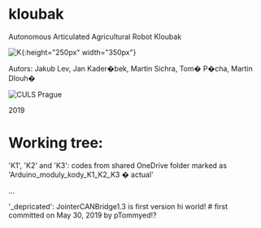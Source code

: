 # kloubak 
Autonomous Articulated Agricultural Robot Kloubak



![K](https://robotika.cz/competitions/subtchallenge/tunnel-circuit/jointer-body3.png){:height="250px" width="350px"}



Autors:
Jakub Lev, Jan Kader�bek, Martin Sichra, Tom� P�cha, Martin Dlouh�

![CULS Prague](https://www.czu.cz/cache/article-data/czu/logo.png)

2019


# Working tree:

'K1', 'K2' and 'K3':
codes from shared OneDrive folder marked as 'Arduino_moduly_kody_K1_K2_K3 � actual'

... 

'_depricated':
JointerCANBridge1.3 is first version hi world! # first committed on May 30, 2019 by pTommyed!?
